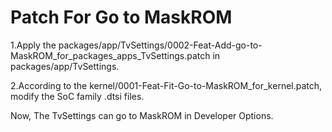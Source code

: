 #   Patch For Go to MaskROM
1.Apply the packages/app/TvSettings/0002-Feat-Add-go-to-MaskROM_for_packages_apps_TvSettings.patch in packages/app/TvSettings.

2.According to the kernel/0001-Feat-Fit-Go-to-MaskROM_for_kernel.patch, modify the SoC family .dtsi files.

Now, The TvSettings can go to MaskROM in Developer Options.
